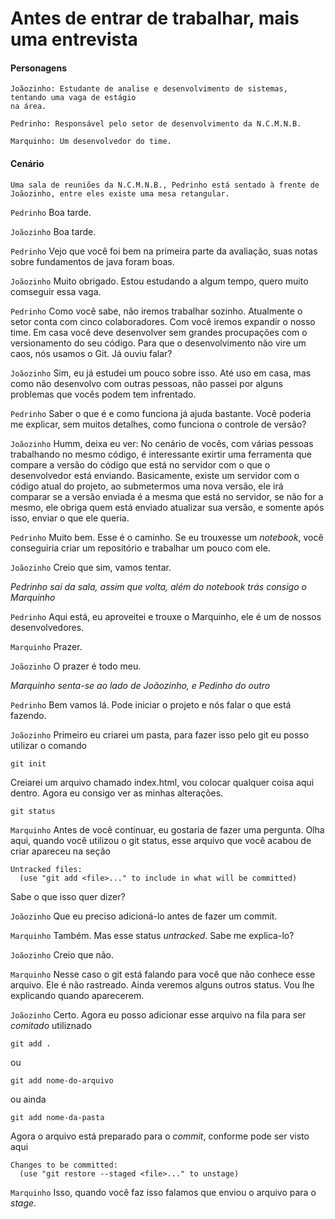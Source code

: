 # Antes de entrar de trabalhar, mais uma entrevista

#### Personagens
```phyton
Joãozinho: Estudante de analise e desenvolvimento de sistemas, tentando uma vaga de estágio
na área.

Pedrinho: Responsável pelo setor de desenvolvimento da N.C.M.N.B.

Marquinho: Um desenvolvedor do time.
```

#### Cenário
```
Uma sala de reuniões da N.C.M.N.B., Pedrinho está sentado à frente de Joãozinho, entre eles existe uma mesa retangular.
```

`Pedrinho`
Boa tarde.

`Joãozinho`
Boa tarde.

`Pedrinho`
Vejo que você foi bem na primeira parte da avaliação, suas notas sobre fundamentos de java foram
boas.

`Joãozinho`
Muito obrigado. Estou estudando a algum tempo, quero muito comseguir essa vaga.

`Pedrinho`
Como você sabe, não iremos trabalhar sozinho. Atualmente o setor conta com cinco colaboradores.
Com você iremos expandir o nosso time. Em casa você deve desenvolver sem grandes procupações com 
o versionamento do seu código. Para que o desenvolvimento não vire um caos, nós usamos o Git. Já
ouviu falar?

`Joãozinho`
Sim, eu já estudei um pouco sobre isso. Até uso em casa, mas como não desenvolvo com outras pessoas,
não passei por alguns problemas que vocês podem tem infrentado.

`Pedrinho`
Saber o que é e como funciona já ajuda bastante. Você poderia me explicar, sem muitos detalhes, como 
funciona o controle de versão?

`Joãozinho`
Humm, deixa eu ver: No cenário de vocês, com várias pessoas trabalhando no mesmo código, é interessante 
exirtir uma ferramenta que compare a versão do código que está no servidor com o que o desenvolvedor está
enviando. Basicamente, existe um servidor com o código atual do projeto, ao submetermos uma nova versão,
ele irá comparar se a versão enviada é a mesma que está no servidor, se não for a mesmo, ele obriga quem está enviado atualizar sua versão, e somente após isso, enviar o que ele queria.

`Pedrinho`
Muito bem. Esse é o caminho. Se eu trouxesse um *notebook*, você conseguiria criar um repositório e trabalhar um pouco com ele.

`Joãozinho`
Creio que sim, vamos tentar.

*Pedrinho sai da sala, assim que volta, além do notebook trás consigo o Marquinho*

`Pedrinho`
Aqui está, eu aproveitei e trouxe o Marquinho, ele é um de nossos desenvolvedores.

`Marquinho`
Prazer.

`Joãozinho`
O prazer é todo meu.

*Marquinho senta-se ao lado de Joãozinho, e Pedinho do outro*

`Pedrinho`
Bem vamos lá. Pode iniciar o projeto e nós falar o que está fazendo.

`Joãozinho`
Primeiro eu criarei um pasta, para fazer isso pelo git eu posso utilizar o comando
```git
git init
```
Creiarei um arquivo chamado index.html, vou colocar qualquer coisa aqui dentro. 
Agora eu consigo ver as minhas alterações.
```git
git status
```

`Marquinho`
Antes de você continuar, eu gostaria de fazer uma pergunta. Olha aqui, quando você utilizou o
git status, esse arquivo que você acabou de criar apareceu na seção 
```
Untracked files:
  (use "git add <file>..." to include in what will be committed)
```
Sabe o que isso quer dizer?

`Joãozinho`
Que eu preciso adicioná-lo antes de fazer um commit.

`Marquinho`
Também. Mas esse status *untracked*. Sabe me explica-lo?

`Joãozinho`
Creio que não.

`Marquinho`
Nesse caso o git está falando para você que não conhece esse arquivo. Ele é não rastreado. Ainda veremos 
alguns outros status. Vou lhe explicando quando aparecerem. 

`Joãozinho`
Certo. Agora eu posso adicionar esse arquivo na fila para ser *comitado* utiliznado
```
git add .
```
ou
```
git add nome-do-arquivo
```
ou ainda
```
git add nome-da-pasta
```
Agora o arquivo está preparado para o *commit*, conforme pode ser visto aqui
```
Changes to be committed:
  (use "git restore --staged <file>..." to unstage)
```  

`Marquinho`
Isso, quando você faz isso falamos que enviou o arquivo para o *stage*.